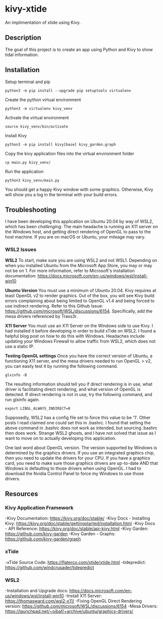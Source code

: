 # kivy-xtide
An implimentation of xtide using Kivy. 

## Description
The goal of this project is to create an app using Python and Kivy to show tidal information.

## Installation
Setup terminal and pip
```
python3 -m pip install --upgrade pip setuptools virtualenv
```
Create the python virtual environment
```
python3 -m virtualenv kivy_venv
```
Activate the virtual environment
```
source kivy_venv/bin/activate
```
Install Kivy
```
python3 -m pip install kivy[base] kivy_garden.graph
```
Copy the kivy application files into the virtual environment folder
```
cp main.py kivy_venv/
```
Run the application
```
python3 kivy_venv/main.py
```
You should get a happy Kivy window with some graphics. Otherwise, Kivy will show you a log in the terminal with your build errors.

## Troubleshooting
I have been developing this application on Ubuntu 20.04 by way of WSL2, which has been *challenging*. The main headache is running an X11 server on the Windows host, and getting direct rendering of OpenGL to pass to the host machine. If you are on macOS or Ubuntu, your mileage may vary.

### WSL2 Issues
**WSL2**
To start, make sure you are using WSL2 and not WSL1. Depending on when you installed Ubuntu from the Microsoft App Store, you may or may not be on 1. For more information, refer to Microsoft's installation documentation: https://docs.microsoft.com/en-us/windows/wsl/install-win10


**Ubuntu Version**
You must use a minimum of Ubuntu 20.04. Kivy requires at least OpenGL v2 to render graphics. Out of the box, you will see Kivy build errors complaining about being limited to OpenGL v1.4 and being forced to use indirect rendering. Refer to this Github Issue: https://github.com/microsoft/WSL/discussions/6154. Specifically, add the mesa drivers referenced by Trass3r.


**X11 Server**
You must use an X11 Server on the Windows side to use Kivy. I had installed it before developing in order to build xTide on WSL2. I found a helpful blog post on how to do this with Windows. Headaches include updating your Windows Firewall to allow traffic from WSL2, which does not use a static IP.


**Testing OpenGL settings**
Once you have the correct version of Ubuntu, a functioning X11 server, and the mesa drivers needed to run OpenGL > v2, you can easily test it by running the following command.
```
glxinfo -B
``` 
The resulting information should tell you if direct rendering is in use, what driver is facilitating direct rendering, and what version of OpenGL is detected. If direct rendering is not in use, try the following command, and run glxinfo again.
```
export LIBGL_ALWAYS_INDIRECT=0
```
Supposedly, WSL2 has a config file set to force this value to be '1'. Other posts I read claimed one could set this in .bashrc. I found that setting the above command in .bashrc does not work as intended, but sourcing .bashrc then does work. Strange WSL2 ghosts, and I have not solved that issue as I want to move on to actually developing this application.

One last word about OpenGL version. The version supported by Windows is determined by the graphics drivers. If you use an integrated graphics chip, then you need to update the drivers for your CPU. If you have a graphics card, you need to make sure those graphics drivers are up-to-date AND that Windows is defaulting to those drivers when using OpenGL. I had to download the Nvidia Control Panel to force my Windows to use those drivers.

## Resources
### Kivy Application Framework
-Kivy Documentation: https://kivy.org/doc/stable/
-Kivy Docs - Installing Kivy: https://kivy.org/doc/stable/gettingstarted/installation.html
-Kivy Docs - API Reference: https://kivy.org/doc/stable/api-kivy.html
-Kivy Garden: https://github.com/kivy-garden
-Kivy Garden - Graphs: https://github.com/kivy-garden/graph

### xTide
-xTide Source Code: https://flaterco.com/xtide/xtide.html
-tidepredict: https://github.com/windcrusader/tidepredict

### WSL2 
-Installation and Upgrade docs: https://docs.microsoft.com/en-us/windows/wsl/install-win10
-Install X11 Server: https://thomasward.com/wsl2-x11/
-Fixing OpenGL Direct Rendering version: https://github.com/microsoft/WSL/discussions/6154
-Mesa Drivers: https://launchpad.net/~oibaf/+archive/ubuntu/graphics-drivers/ 
